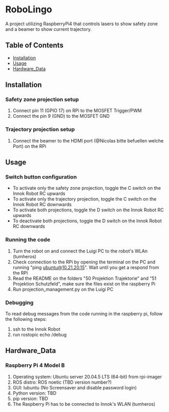 # RoboLingo

A project utilizing RaspberryPi4 that controls lasers to show safety zone and a beamer to show current trajectory.

## Table of Contents

- [Installation](#installation)
- [Usage](#usage)
- [Hardware_Data](#hardware_data) 

## Installation

### Safety zone projection setup

1. Connect pin 11 (GPIO 17) on RPi to the MOSFET Trigger/PWM
2. Connect the pin 9 (GND) to the MOSFET GND

### Trajectory projection setup

1. Connect the beamer to the HDMI port (@Nicolas bitte befuellen welche Port) on the RPi

## Usage

### Switch button configuration

- To activate only the safety zone projection, toggle the C switch on the Innok Robot RC upwards
- To activate only the trajectory projection, toggle the C switch on the Innok Robot RC downwards
- To activate both projections, toggle the D switch on the Innok Robot RC upwards
- To deactivate both projections, toggle the D switch on the Innok Robot RC downwards

### Running the code

1. Turn the robot on and connect the Luigi PC to the robot's WLAn (tumheros)
2. Check connection to the RPi by opening the terminal on the PC and running "ping ubuntu@10.21.20.15". Wait until you get a respond from the RPi
3. Read the README on the folders "50 Projektion Trajektorie" and "51 Projektion Schutzfeld", make sure the files exist on
the raspberry Pi
4. Run projection_management.py on the Luigi PC

### Debugging

To read debug messages from the code running in the raspberry pi, follow the following steps:
1. ssh to the Innok Robot
2. run rostopic echo /debug

## Hardware_Data

### Raspberry Pi 4 Model B
1. Operating system: Ubuntu server 20.04.5 LTS (64-bit) from rpi-imager
2. ROS distro: ROS noetic (TBD version number?)
3. GUI: lubuntu (No Screensaver and disable password login)
4. Python version: TBD
5. pip version: TBD
6. The Raspberry Pi has to be connected to Innok's WLAN (tumheros) 